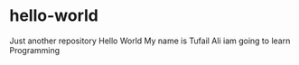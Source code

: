 # hello-world
Just another repository
Hello World
My name is Tufail Ali iam going to learn Programming
